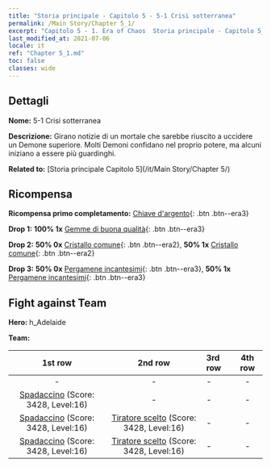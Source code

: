 ```yaml
---
title: "Storia principale - Capitolo 5 - 5-1 Crisi sotterranea"
permalink: /Main Story/Chapter 5_1/
excerpt: "Capitolo 5 - 1. Era of Chaos  Storia principale - Capitolo 5_1. 5-1 Crisi sotterranea"
last_modified_at: 2021-07-06
locale: it
ref: "Chapter 5_1.md"
toc: false
classes: wide
---
```


## Dettagli

 **Nome:** 5-1 Crisi sotterranea

 **Descrizione:** Girano notizie di un mortale che sarebbe riuscito a uccidere un Demone superiore. Molti Demoni confidano nel proprio potere, ma alcuni iniziano a essere più guardinghi.

 **Related to:** [Storia principale Capitolo 5](/it/Main Story/Chapter 5/)

## Ricompensa

 **Ricompensa primo completamento:** [Chiave d'argento](/ItemsIT/con_693/){: .btn .btn--era3}

 **Drop 1:** **100% 1x** [Gemme di buona qualità](/ItemsIT/mat_16/){: .btn .btn--era3}

 **Drop 2:** **50% 0x** [Cristallo comune](/ItemsIT/mat_11/){: .btn .btn--era2}, **50% 1x** [Cristallo comune](/ItemsIT/mat_11/){: .btn .btn--era2}

 **Drop 3:** **50% 0x** [Pergamene incantesimi](/ItemsIT/con_694/){: .btn .btn--era3}, **50% 1x** [Pergamene incantesimi](/ItemsIT/con_694/){: .btn .btn--era3}


## Fight against Team
 **Hero:** h_Adelaide

 **Team:**


  | 1st row | 2nd row | 3rd row | 4th row |
  |:----:|:----:|:----|:----:|
  | - | - | - | - |
  | [Spadaccino](/it/units/Swordsman/) (Score: 3428, Level:16)  | - | - | - |
  | [Spadaccino](/it/units/Swordsman/) (Score: 3428, Level:16)  | [Tiratore scelto](/it/units/Marksman/) (Score: 3428, Level:16)  | - | - |
  | [Spadaccino](/it/units/Swordsman/) (Score: 3428, Level:16)  | [Tiratore scelto](/it/units/Marksman/) (Score: 3428, Level:16)  | - | - |


